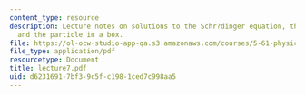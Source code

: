 ```yaml
---
content_type: resource
description: Lecture notes on solutions to the Schr?dinger equation, the free particle,
  and the particle in a box.
file: https://ol-ocw-studio-app-qa.s3.amazonaws.com/courses/5-61-physical-chemistry-fall-2007/d62316917bf39c5fc1981ced7c998aa5_lecture7.pdf
file_type: application/pdf
resourcetype: Document
title: lecture7.pdf
uid: d6231691-7bf3-9c5f-c198-1ced7c998aa5
---
```

